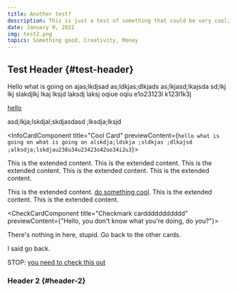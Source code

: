 ```yaml
---
title: Another test?
description: This is just a test of something that could be very cool; just seeing how it works. If it looks good, then obviously, that is good. lkj sdlakj ;laksdj ;alksdj a;slkdj asd;lkaj. asdlkjas alksj a;lsdkja s;dlkjsd a;lskdj ;laksjd . as;lkdj a;sldkja sd;lkajs d;alksjd . ;alskdj a;lskdj a;sldkj. a;lsdkjj a;lskdj a;d. ;laksjd ;alskdj.
date: January 9, 2022
img: test2.png
topics: Something good, Creativity, Money
---
```


## Test Header {#test-header}

Hello what is going on ajas;lkdjsad
as;ldkjas;dlkjads
as;lkjasd;lkajsda
sd;lkj lkj slakdjlkj lkaj lksjd laksdj laksj oqiue oqiu e1o23123l k123l1k3j 

[hello](https://www.google.com)


asd;lkja;lskdjal;skdjasdasd
;lksdja;lksjd

<InfoCardComponent title="Cool Card" previewContent={`hello what is going on
what is going on
alskdja;ldskja ;sldkjas ;dlkajsd ;alksdja;lskdjau238u34u23423o42uo34i2u3`}>

This is the extended content. This is the extended content. This is the extended content. This is the extended content.
This is the extended content.

This is the extended content. <a href='https://www.google.com' target='_blank'>do something cool</a>.
This is the extended content.
This is the extended content.

</InfoCardComponent>

<CheckCardComponent title="Checkmark carddddddddddd" previewContent={"Hello, you don't know what you're doing, do you?"}>

There's nothing in here, stupid. Go back to the other cards.

I said go back.





STOP: <a href='https://cloudwave3.vercel.app/' target='_blank'>you need to check this out</a>

</CheckCardComponent>


### Header 2 {#header-2}